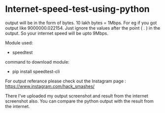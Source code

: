 # Internet-speed-test-using-python
output will be in the form of bytes.
10 lakh bytes = 1Mbps.
For eg if you got output like 9000000.022154. 
Just ignore the values after the point ( . ) in the output.
So your internet speed will be upto 9Mbps.

Module used:
  - speedtest
  
command to download module:
  - pip install speedtest-cli
  
For output referance please check out the Instagram page : https://www.instagram.com/hack_smashes/

There I've uploaded my output screenshot and result from the internet screenshot also.
You can compare the python output with the result from the internet.
